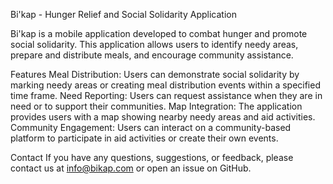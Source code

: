 Bi'kap - Hunger Relief and Social Solidarity Application

Bi'kap is a mobile application developed to combat hunger and promote social solidarity. This application allows users to identify needy areas, prepare and distribute meals, and encourage community assistance.

Features
Meal Distribution: Users can demonstrate social solidarity by marking needy areas or creating meal distribution events within a specified time frame.
Need Reporting: Users can request assistance when they are in need or to support their communities.
Map Integration: The application provides users with a map showing nearby needy areas and aid activities.
Community Engagement: Users can interact on a community-based platform to participate in aid activities or create their own events.

Contact
If you have any questions, suggestions, or feedback, please contact us at info@bikap.com or open an issue on GitHub.


